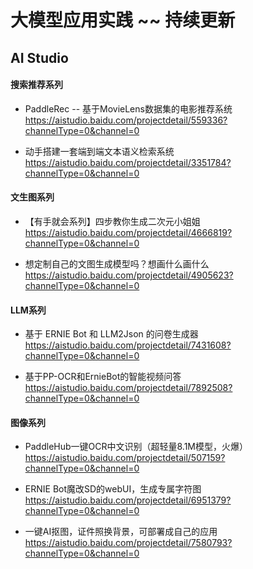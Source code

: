 


# 大模型应用实践 ~~ 持续更新

## AI Studio

#### 搜索推荐系列

* PaddleRec -- 基于MovieLens数据集的电影推荐系统 https://aistudio.baidu.com/projectdetail/559336?channelType=0&channel=0

* 动手搭建一套端到端文本语义检索系统 https://aistudio.baidu.com/projectdetail/3351784?channelType=0&channel=0

#### 文生图系列 

* 【有手就会系列】四步教你生成二次元小姐姐 https://aistudio.baidu.com/projectdetail/4666819?channelType=0&channel=0

* 想定制自己的文图生成模型吗？想画什么画什么 https://aistudio.baidu.com/projectdetail/4905623?channelType=0&channel=0

#### LLM系列

* 基于 ERNIE Bot 和 LLM2Json 的问卷生成器 https://aistudio.baidu.com/projectdetail/7431608?channelType=0&channel=0

* 基于PP-OCR和ErnieBot的智能视频问答 https://aistudio.baidu.com/projectdetail/7892508?channelType=0&channel=0

#### 图像系列

* PaddleHub一键OCR中文识别（超轻量8.1M模型，火爆）https://aistudio.baidu.com/projectdetail/507159?channelType=0&channel=0

* ERNIE Bot魔改SD的webUI，生成专属字符图 https://aistudio.baidu.com/projectdetail/6951379?channelType=0&channel=0

* 一键AI抠图，证件照换背景，可部署成自己的应用 https://aistudio.baidu.com/projectdetail/7580793?channelType=0&channel=0